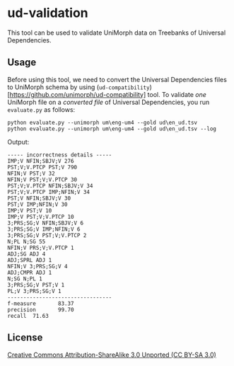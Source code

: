 # ud-validation
This tool can be used to validate UniMorph data on Treebanks of Universal Dependencies. 

## Usage
Before using this tool, we need to convert the Universal Dependencies files to UniMorph schema by using (`ud-compatibility`)[https://github.com/unimorph/ud-compatibility] tool.
To validate _one_ UniMorph file on a _converted file_ of Universal Dependencies, you run `evaluate.py` as follows: 


```
python evaluate.py --unimorph um\eng-um4 --gold ud\en_ud.tsv
python evaluate.py --unimorph um\eng-um4 --gold ud\en_ud.tsv --log
```

Output:

```
----- incorrectness details -----
IMP;V NFIN;SBJV;V 276
PST;V;V.PTCP PST;V 790
NFIN;V PST;V 32
NFIN;V PST;V;V.PTCP 30
PST;V;V.PTCP NFIN;SBJV;V 34
PST;V;V.PTCP IMP;NFIN;V 34
PST;V NFIN;SBJV;V 30
PST;V IMP;NFIN;V 30
IMP;V PST;V 10
IMP;V PST;V;V.PTCP 10
3;PRS;SG;V NFIN;SBJV;V 6
3;PRS;SG;V IMP;NFIN;V 6
3;PRS;SG;V PST;V;V.PTCP 2
N;PL N;SG 55
NFIN;V PRS;V;V.PTCP 1
ADJ;SG ADJ 4
ADJ;SPRL ADJ 1
NFIN;V 3;PRS;SG;V 4
ADJ;CMPR ADJ 1
N;SG N;PL 1
3;PRS;SG;V PST;V 1
PL;V 3;PRS;SG;V 1
---------------------------------
f-measure       83.37
precision       99.70
recall  71.63
```

## License
 [Creative Commons Attribution-ShareAlike 3.0 Unported (CC BY-SA 3.0)](https://creativecommons.org/licenses/by-sa/3.0/)


